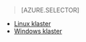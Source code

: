 > [AZURE.SELECTOR]
- [Linux klaster](../articles/hdinsight/hdinsight-use-oozie-linux-mac.md)
- [Windows klaster](../articles/hdinsight/hdinsight-use-oozie.md)
